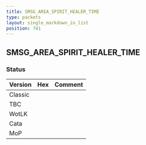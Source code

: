 ```yaml
---
title: SMSG_AREA_SPIRIT_HEALER_TIME
type: packets
layout: single_markdown_in_list
position: 741
---
```


## SMSG_AREA_SPIRIT_HEALER_TIME

### Status

Version | Hex | Comment
---------- | ---------- | ---------- 
Classic |  |  
TBC |  |  
WotLK |  |  
Cata |  |  
MoP |  |  